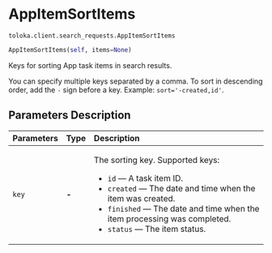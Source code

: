 # AppItemSortItems
`toloka.client.search_requests.AppItemSortItems`

```python
AppItemSortItems(self, items=None)
```

Keys for sorting App task items in search results.


You can specify multiple keys separated by a comma. To sort in descending order, add the `-` sign before a key.
Example: `sort='-created,id'`.

## Parameters Description

| Parameters | Type | Description |
| :----------| :----| :-----------|
`key`|**-**|<p>The sorting key. Supported keys:<ul><li>`id` — A task item ID.</li><li>`created` — The date and time when the item was created.</li><li>`finished` — The date and time when the item processing was completed.</li><li>`status` — The item status.</li></ul></p>
